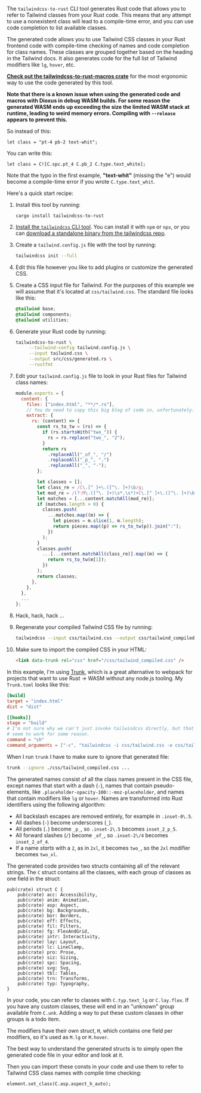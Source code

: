 The `tailwindcss-to-rust` CLI tool generates Rust code that allows you to
refer to Tailwind classes from your Rust code. This means that any attempt to
use a nonexistent class will lead to a compile-time error, and you can use
code completion to list available classes.

The generated code allows you to use Tailwind CSS classes in your Rust
frontend code with compile-time checking of names and code completion for
class names. These classes are grouped together based on the heading in the
Tailwind docs. It also generates code for the full list of Tailwind modifiers
like `lg`, `hover`, etc.

[**Check out the tailwindcss-to-rust-macros
crate**](https://crates.io/crates/tailwindcss-to-rust-macros) for the most
ergonomic way to use the code generated by this tool.

**Note that there is a known issue when using the generated code and macros
with Dioxus in debug WASM builds. For some reason the generated WASM ends up
exceeding the size the limited WASM stack at runtime, leading to weird memory
errors. Compiling with `--release` appears to prevent this.**

So instead of this:

```rust,ignore
let class = "pt-4 pb-2 text-whit";
```

You can write this:

```rust,ignore
let class = C![C.spc.pt_4 C.pb_2 C.type.text_white];
```

Note that the typo in the first example, **"text-whit"** (missing the "e")
would become a compile-time error if you wrote `C.type.text_whit`.

Here's a quick start recipe:

1. Install this tool by running:

   ```
   cargo install tailwindcss-to-rust
   ```

2. [Install the `tailwindcss` CLI
   tool](https://tailwindcss.com/docs/installation). You can install it with
   `npm` or `npx`, or you can [download a standalone binary from the
   tailwindcss repo](https://github.com/tailwindlabs/tailwindcss/releases).

3. Create a `tailwind.config.js` file with the tool by running:

   ```sh
   tailwindcss init --full
   ```

4. Edit this file however you like to add plugins or customize the generated
   CSS.

5. Create a CSS input file for Tailwind. For the purposes of this example we
   will assume that it's located at `css/tailwind.css`. The standard file
   looks like this:

   ```css
   @tailwind base;
   @tailwind components;
   @tailwind utilities;
   ```

6. Generate your Rust code by running:

   ```sh
   tailwindcss-to-rust \
        --tailwind-config tailwind.config.js \
        --input tailwind.css \
        --output src/css/generated.rs \
        --rustfmt
   ```

7. Edit your `tailwind.config.js` file to look in your Rust files for Tailwind
   class names:

   ```js
   module.exports = {
     content: {
       files: ["index.html", "**/*.rs"],
       // You do need to copy this big blog of code in, unfortunately.
       extract: {
         rs: (content) => {
           const rs_to_tw = (rs) => {
             if (rs.startsWith("two_")) {
               rs = rs.replace("two_", "2");
             }
             return rs
               .replaceAll("_of_", "/")
               .replaceAll("_p_", ".")
               .replaceAll("_", "-");
           };

           let classes = [];
           let class_re = /C\.[^ ]+\.([^\. ]+)\b/g;
           let mod_re = /(?:M\.([^\. ]+)\s*,\s*)+C\.[^ ]+\.([^\. ]+)\b/g;
           let matches = [...content.matchAll(mod_re)];
           if (matches.length > 0) {
             classes.push(
               ...matches.map((m) => {
                 let pieces = m.slice(1, m.length);
                 return pieces.map((p) => rs_to_tw(p)).join(":");
               })
             );
           }
           classes.push(
             ...[...content.matchAll(class_re)].map((m) => {
               return rs_to_tw(m[1]);
             })
           );
           return classes;
         },
       },
     },
     ...
   };
   ```

8. Hack, hack, hack ...

9. Regenerate your compiled Tailwind CSS file by running:

   ```sh
   tailwindcss --input css/tailwind.css --output css/tailwind_compiled.css`
   ```

10. Make sure to import the compiled CSS in your HTML:

    ```html
    <link data-trunk rel="css" href="/css/tailwind_compiled.css" />
    ```

In this example, I'm using [Trunk](https://trunkrs.dev/), which is a great
alternative to webpack for projects that want to use Rust -> WASM without any
node.js tooling. My `Trunk.toml` looks like this:

```toml
[build]
target = "index.html"
dist = "dist"

[[hooks]]
stage = "build"
# I'm not sure why we can't just invoke tailwindcss directly, but that doesn't
# seem to work for some reason.
command = "sh"
command_arguments = ["-c", "tailwindcss -i css/tailwind.css -o css/tailwind_compiled.css"]
```

When I run `trunk` I have to make sure to ignore that generated file:

```sh
trunk --ignore ./css/tailwind_compiled.css ...
```

The generated names consist of all the class names present in the CSS file,
except names that start with a dash (`-`), names that contain pseudo-elements,
like `.placeholder-opacity-100::-moz-placeholder`, and names that contain
modifiers like `lg` or `hover`. Names are transformed into Rust identifiers
using the following algorithm:

- All backslash escapes are removed entirely, for example in `.inset-0\.5`.
- All dashes (`-`) become underscores (`_`).
- All periods (`.`) become `_p_`, so `.inset-2\.5` becomes `inset_2_p_5`.
- All forward slashes (`/`) become `_of_`, so `.inset-2\/4` becomes
  `inset_2_of_4`.
- If a name _starts_ with a `2`, as in `2xl`, it becomes `two_`, so the `2xl`
  modifier becomes `two_xl`.

The generated code provides two structs containing all of the relevant
strings. The `C` struct contains all the classes, with each group of classes
as one field in the struct:

```rust,ignore
pub(crate) struct C {
    pub(crate) acc: Accessibility,
    pub(crate) anim: Animation,
    pub(crate) asp: Aspect,
    pub(crate) bg: Backgrounds,
    pub(crate) bor: Borders,
    pub(crate) eff: Effects,
    pub(crate) fil: Filters,
    pub(crate) fg: FlexAndGrid,
    pub(crate) intr: Interactivity,
    pub(crate) lay: Layout,
    pub(crate) lc: LineClamp,
    pub(crate) pro: Prose,
    pub(crate) siz: Sizing,
    pub(crate) spc: Spacing,
    pub(crate) svg: Svg,
    pub(crate) tbl: Tables,
    pub(crate) trn: Transforms,
    pub(crate) typ: Typography,
}
```

In your code, you can refer to classes with `C.typ.text_lg` or
`C.lay.flex`. If you have any custom classes, these will end in an "unknown"
group available from `C.unk`. Adding a way to put these custom classes in
other groups is a todo item.

The modifiers have their own struct, `M`, which contains one field per
modifiers, so it's used as `M.lg` or `M.hover`.

The best way to understand the generated structs is to simply open the
generated code file in your editor and look at it.

Then you can import these consts in your code and use them to refer to
Tailwind CSS class names with compile time checking:

```rust,ignore
element.set_class(C.asp.aspect_h_auto);
```
